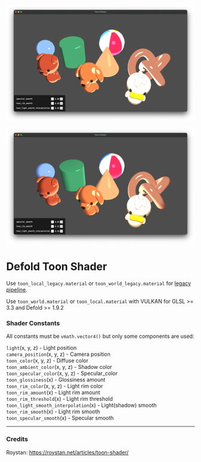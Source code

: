 ![Toon](/.github/defold-toons.png?raw=true)

![Toon](/.github/defold-toons-smooth.png?raw=true)

# Defold Toon Shader

Use `toon_local_legacy.material` or `toon_world_legacy.material` for [legacy pipeline](https://defold.com/manuals/shader/#writing-modern-glsl-shaders).  

Use `toon_world.material` or `toon_local.material` with VULKAN for GLSL >= 3.3  and Defold >= 1.9.2 

### Shader Constants

All constants must be `vmath.vector4()` but only some components are used:  


`light`(x, y, z) -  Light position   
`camera_position`(x, y, z) -  Camera position     
`toon_color`(x, y, z)  -  Diffuse color   	
`toon_ambient_color`(x, y, z)  -  Shadow color   
`toon_specular_color`(x, y, z) -   Specular_color   
`toon_glossiness`(x)  - Glossiness amount    
`toon_rim_color`(x, y, z)  -  Light rim color   
`toon_rim_amount`(x)  -  Light rim amount   
`toon_rim_threshold`(x)  -  Light rim threshold  
`toon_light_smooth_interpolation`(x)  -  Light(shadow) smooth  
`toon_rim_smooth`(x) -  Light rim smooth   
`toon_specular_smooth`(x) -  Specular smooth   

---

### Credits
Roystan: https://roystan.net/articles/toon-shader/  